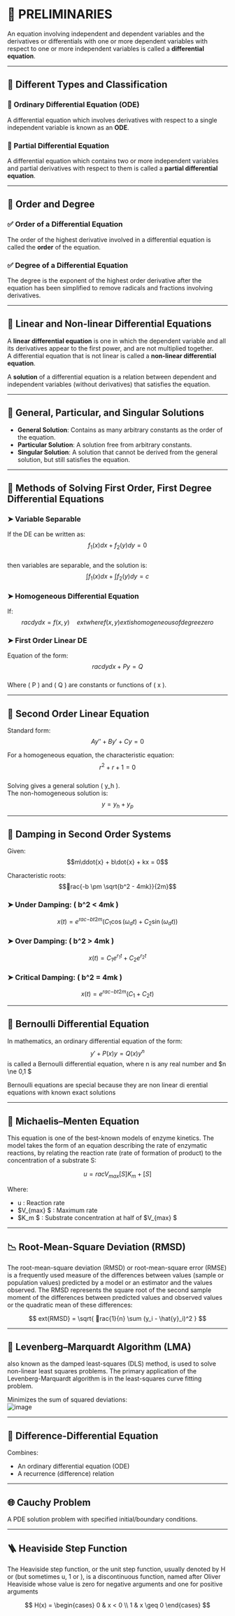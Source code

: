 
# 📘 PRELIMINARIES

An equation involving independent and dependent variables and the derivatives or differentials with one or more dependent variables with respect to one or more independent variables is called a **differential equation**.

---

## 🔢 Different Types and Classification

### 📌 Ordinary Differential Equation (ODE)
A differential equation which involves derivatives with respect to a single independent variable is known as an **ODE**.

### 📌 Partial Differential Equation
A differential equation which contains two or more independent variables and partial derivatives with respect to them is called a **partial differential equation**.

---

## 🧮 Order and Degree

### ✅ Order of a Differential Equation  
The order of the highest derivative involved in a differential equation is called the **order** of the equation.

### ✅ Degree of a Differential Equation  
The degree is the exponent of the highest order derivative after the equation has been simplified to remove radicals and fractions involving derivatives.

---

## 🧷 Linear and Non-linear Differential Equations

A **linear differential equation** is one in which the dependent variable and all its derivatives appear to the first power, and are not multiplied together.  
A differential equation that is not linear is called a **non-linear differential equation**.

A **solution** of a differential equation is a relation between dependent and independent variables (without derivatives) that satisfies the equation.

---

## 🔁 General, Particular, and Singular Solutions

- **General Solution**: Contains as many arbitrary constants as the order of the equation.
- **Particular Solution**: A solution free from arbitrary constants.
- **Singular Solution**: A solution that cannot be derived from the general solution, but still satisfies the equation.

---

## 🔧 Methods of Solving First Order, First Degree Differential Equations

### ➤ Variable Separable  
If the DE can be written as:  
$$f_1(x)dx + f_2(y)dy = 0$$  
then variables are separable, and the solution is:  
$$\int f_1(x)dx + \int f_2(y)dy = c$$

### ➤ Homogeneous Differential Equation  
If:  
$$rac{dy}{dx} = f(x, y) \quad 	ext{where } f(x, y) 	ext{ is homogeneous of degree zero}$$

### ➤ First Order Linear DE  
Equation of the form:  
$$rac{dy}{dx} + Py = Q$$  
Where \( P \) and \( Q \) are constants or functions of \( x \).

---

## 🔁 Second Order Linear Equation

Standard form:  
$$Ay'' + By' + Cy = 0$$

For a homogeneous equation, the characteristic equation:  
$$r^2 + r + 1 = 0$$  
Solving gives a general solution \( y_h \).  
The non-homogeneous solution is:  
$$y = y_h + y_p$$

---

## 🧲 Damping in Second Order Systems

Given:  
$$m\ddot{x} + b\dot{x} + kx = 0$$

Characteristic roots:  
$$rac{-b \pm \sqrt{b^2 - 4mk}}{2m}$$

### ➤ Under Damping: \( b^2 < 4mk \)  
$$x(t) = e^{rac{-bt}{2m}}(C_1 \cos(\omega_d t) + C_2 \sin(\omega_d t))$$

### ➤ Over Damping: \( b^2 > 4mk \)  
$$x(t) = C_1 e^{r_1 t} + C_2 e^{r_2 t}$$

### ➤ Critical Damping: \( b^2 = 4mk \)  
$$x(t) = e^{rac{-bt}{2m}}(C_1 + C_2 t)$$

---

## 🧮 Bernoulli Differential Equation

In mathematics, an ordinary differential equation of the form:  
$$y' + P(x)y = Q(x)y^n$$
 is called a Bernoulli differential equation, where n is any real number and 
 $n \ne 0,1 $ 

 Bernoulli equations are special because they are non linear di erential
 equations with known exact solutions
 
---

## 🧬 Michaelis–Menten Equation

 This equation is one of the best-known models of enzyme kinetics. The model
 takes the form of an equation describing the rate of enzymatic reactions, by relating
the reaction rate (rate of formation of product) to the concentration of a substrate
 S:  

$$
u = rac{V_{max}[S]}{K_m + [S]}
$$

Where:  
- u : Reaction rate  
- $V_{max} \$
  : Maximum rate  
- $K_m \$
  : Substrate concentration at half of
  $V_{max} \$

---

## 📉 Root-Mean-Square Deviation (RMSD)

The root-mean-square deviation (RMSD) or root-mean-square error (RMSE) is a
 frequently used measure of the differences between values (sample or population
 values) predicted by a model or an estimator and the values observed. The RMSD
 represents the square root of the second sample moment of the differences between
 predicted values and observed values or the quadratic mean of these differences:  

$$	
ext{RMSD} = \sqrt{ rac{1}{n} \sum (y_i - \hat{y}_i)^2 }
$$

---

## 🧠 Levenberg–Marquardt Algorithm (LMA)
 also known as the damped least-squares (DLS) method, is used to solve non-linear
 least squares problems. The primary application of the Levenberg-Marquardt 
 algorithm is in the least-squares curve fitting problem.
 
Minimizes the sum of squared deviations:  
![image](https://github.com/user-attachments/assets/8c0f6ab5-db44-4072-8d55-a3cf701555bd)


---

## 🔗 Difference-Differential Equation

Combines:  
- An ordinary differential equation (ODE)  
- A recurrence (difference) relation

---

## 🌐 Cauchy Problem

A PDE solution problem with specified initial/boundary conditions.

---

## 🪜 Heaviside Step Function

 The Heaviside step function, or the unit step function, usually denoted by H or
 (but sometimes u, 1 or ), is a discontinuous function, named after Oliver Heaviside
 whose value is zero for negative arguments and one for positive arguments  

$$
H(x) =
\begin{cases}
0 & x < 0 \\
1 & x \geq 0
\end{cases}
$$
